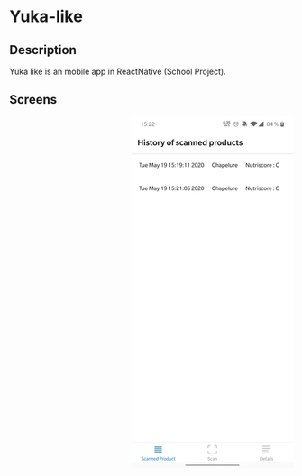 # Yuka-like

## Description

Yuka like is an mobile app in ReactNative (School Project).

## Screens

<img style="float: right;" src="./images/screens/screen_1.jpg">